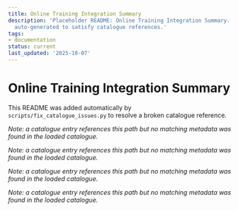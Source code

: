 ```yaml
---
title: Online Training Integration Summary
description: 'Placeholder README: Online Training Integration Summary. This file was
  auto-generated to satisfy catalogue references.'
tags:
- documentation
status: current
last_updated: '2025-10-07'
---
```


# Online Training Integration Summary

This README was added automatically by `scripts/fix_catalogue_issues.py` to resolve a broken catalogue reference.


*Note: a catalogue entry references this path but no matching metadata was found in the loaded catalogue.*



*Note: a catalogue entry references this path but no matching metadata was found in the loaded catalogue.*



*Note: a catalogue entry references this path but no matching metadata was found in the loaded catalogue.*



*Note: a catalogue entry references this path but no matching metadata was found in the loaded catalogue.*
